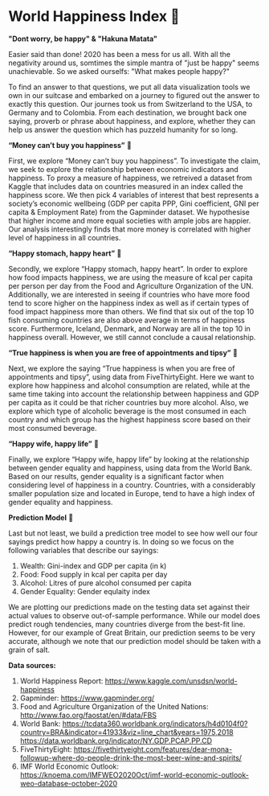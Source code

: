 # World Happiness Index :slightly_smiling_face:

**"Dont worry, be happy" & "Hakuna Matata"**  

Easier said than done! 2020 has been a mess for us all. With all the negativity around us, somtimes the simple mantra of "just be happy" seems unachievable.
So we asked ourselfs: "What makes people happy?"

To find an answer to that questions, we put all data visualization tools we own in our suitcase and embarked on a journey to figured out the answer to exactly this question. Our journes took us from Switzerland to the USA, to Germany and to Colombia.
From each destination, we brought back one saying, proverb or phrase about happiness, and explore, whether they can help us answer the question which has puzzeld humanity for so long.

**“Money can’t buy you happiness”** :money_with_wings:   

First, we explore “Money can’t buy you happiness”. To investigate the claim, we seek to explore the relationship between economic indicators and happiness. To proxy a measure of happiness, we retreived a dataset from Kaggle that includes data on countries measured in an index called the happiness score. We then pick 4 variables of interest that best represents a society’s economic wellbeing (GDP per capita PPP, Gini coefficient, GNI per capita & Employment Rate) from the Gapminder dataset. We hypothesise that higher income and more equal societies with ample jobs are happier. Our analysis interestingly finds that more money is correlated with higher level of happiness in all countries.

**“Happy stomach, happy heart”** :hamburger:  

Secondly, we explore “Happy stomach, happy heart”. In order to explore how food impacts happiness, we are using the measure of kcal per capita per person per day from the Food and Agriculture Organization of the UN. Additionally, we are interested in seeing if countries who have more food tend to score higher on the happiness index as well as if certain types of food impact happiness more than others. We find that six out of the top 10 fish consuming countries are also above average in terms of happiness score. Furthermore, Iceland, Denmark, and Norway are all in the top 10 in happiness overall. However, we still cannot conclude a causal relationship.

**“True happiness is when you are free of appointments and tipsy”** :clinking_glasses:  

Next, we explore the saying “True happiness is when you are free of appointments and tipsy”, using data from FiveThirtyEight.  Here we want to explore how happiness and alcohol consumption are related, while at the same time taking into account the relationship between happiness and GDP per capita as it could be that richer countries buy more alcohol. Also, we explore which type of alcoholic beverage is the most consumed in each country and which group has the highest happiness score based on their most consumed beverage.

**“Happy wife, happy life”** :couple:  

Finally, we explore “Happy wife, happy life” by looking at the relationship between gender equality and happiness, using data from the World Bank. Based on our results, gender equality is a significant factor when considering level of happiness in a country. Countries, with a considerably smaller population size and located in Europe, tend to have a high index of gender equality and happiness.

**Prediction Model** :dart:  

Last but not least, we build a prediction tree model to see how well our four sayings predict how happy a country is. In doing so we focus on the following variables that describe our sayings:

1) Wealth: Gini-index and GDP per capita (in k)
2) Food: Food supply in kcal per capita per day
3) Alcohol: Litres of pure alcohol consumed per capita
4) Gender Equality: Gender equlaity index

We are plotting our predictions made on the testing data set against their actual values to observe out-of-sample performance. While our model does predict rough tendencies, many countries diverge from the best-fit line. However, for our example of Great Britain, our prediction seems to be very accurate, although we note that our prediction model should be taken with a grain of salt.


**Data sources:**  
1. World Happiness Report: https://www.kaggle.com/unsdsn/world-happiness
2. Gapminder: https://www.gapminder.org/
3. Food and Agriculture Organization of the United Nations: http://www.fao.org/faostat/en/#data/FBS
4. World Bank: https://tcdata360.worldbank.org/indicators/h4d0104f0?country=BRA&indicator=41933&viz=line_chart&years=1975,2018
https://data.worldbank.org/indicator/NY.GDP.PCAP.PP.CD
5. FiveThirtyEight: https://fivethirtyeight.com/features/dear-mona-followup-where-do-people-drink-the-most-beer-wine-and-spirits/
6. IMF World Economic Outlook: 
https://knoema.com/IMFWEO2020Oct/imf-world-economic-outlook-weo-database-october-2020





